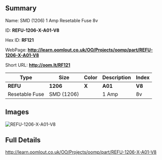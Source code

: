 

## Summary
 
Name:  SMD (1206) 1 Amp Resetable Fuse 8v 

ID: __REFU-1206-X-A01-V8__

Hex ID: __RF121__

WebPage: __http://learn.oomlout.co.uk/OO/Projects/oomp/part/REFU-1206-X-A01-V8__

Short URL: __http://oom.lt/RF121__


| Type   | Size   | Color   | Description   | Index   |    
| ----- | ------   | ------   | -----   | ----   |    
| __REFU__   					| __1206__   					| __X__    						| __A01__    					| __V8__ |    
| Resetable Fuse		| SMD (1206)	| 		| 1 Amp	| 8v	|

## Images
![REFU-1206-X-A01-V8](http://oomlout.com/oomp-gen/parts/REFU-1206-X-A01-V8/REFU-1206-X-A01-V8_420.jpg)

## Full Details

 http://learn.oomlout.co.uk/OO/Projects/oomp/part/REFU-1206-X-A01-V8

